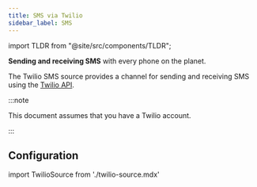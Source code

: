 ```yaml
---
title: SMS via Twilio
sidebar_label: SMS
---
```


import TLDR from "@site/src/components/TLDR";

<TLDR>

**Sending and receiving SMS** with every phone on the planet.

</TLDR>

The Twilio SMS source provides a channel for sending and receiving SMS using the
[Twilio API](https://www.twilio.com/).

:::note

This document assumes that you have a Twilio account.

:::

## Configuration

import TwilioSource from './twilio-source.mdx'

<TwilioSource />

